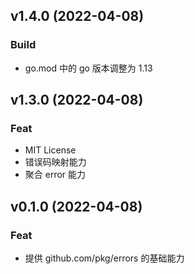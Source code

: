 ## v1.4.0 (2022-04-08)

### Build

- go.mod 中的 go 版本调整为 1.13

## v1.3.0 (2022-04-08)

### Feat

- MIT License
- 错误码映射能力
- 聚合 error 能力

## v0.1.0 (2022-04-08)

### Feat

- 提供 github.com/pkg/errors 的基础能力
